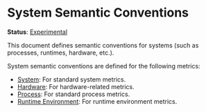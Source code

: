 <!--- Hugo front matter used to generate the website version of this page:
linkTitle: System
path_base_for_github_subdir:
  from: tmp/semconv/docs/system/_index.md
  to: system/README.md
--->

# System Semantic Conventions

**Status**: [Experimental][DocumentStatus]

This document defines semantic conventions for systems (such as processes, runtimes, hardware, etc.).

System semantic conventions are defined for the following metrics:

* [System](system-metrics.md): For standard system metrics.
* [Hardware](hardware-metrics.md): For hardware-related metrics.
* [Process](process-metrics.md): For standard process metrics.
* [Runtime Environment](/docs/runtime/README.md#metrics): For runtime environment metrics.

[DocumentStatus]: https://opentelemetry.io/docs/specs/otel/document-status
